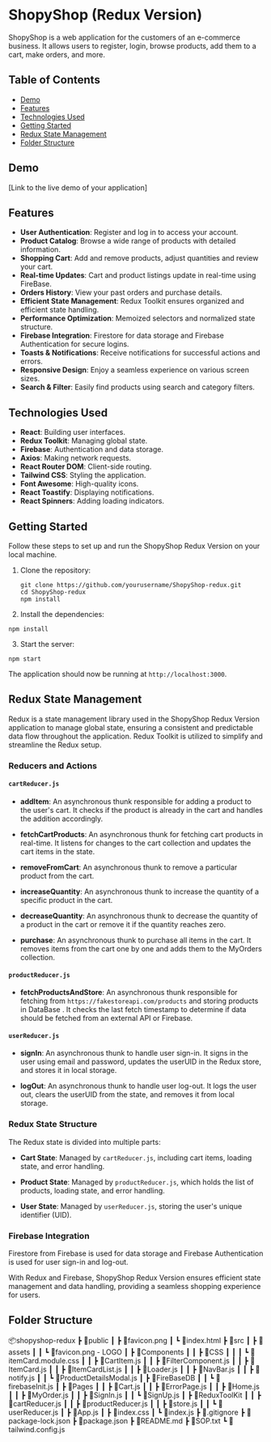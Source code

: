 # ShopyShop (Redux Version)

ShopyShop is a web application for the customers of an e-commerce business. It allows users to register, login, browse products, add them to a cart, make orders, and more.

## Table of Contents
- [Demo](#demo)
- [Features](#features)
- [Technologies Used](#technologies-used)
- [Getting Started](#getting-started)
- [Redux State Management](#redux-state-management)
- [Folder Structure](#folder-structure)

## Demo

[Link to the live demo of your application]


## Features

- **User Authentication**: Register and log in to access your account.
- **Product Catalog**: Browse a wide range of products with detailed information.
- **Shopping Cart**: Add and remove products, adjust quantities and review your cart.
- **Real-time Updates**: Cart and product listings update in real-time using FireBase.
- **Orders History**: View your past orders and purchase details.
- **Efficient State Management**: Redux Toolkit ensures organized and efficient state handling.
- **Performance Optimization**: Memoized selectors and normalized state structure.
- **Firebase Integration**: Firestore for data storage and Firebase Authentication for secure logins.
- **Toasts & Notifications**: Receive notifications for successful actions and errors.
- **Responsive Design**: Enjoy a seamless experience on various screen sizes.
- **Search & Filter**: Easily find products using search and category filters.

## Technologies Used

- **React**: Building user interfaces.
- **Redux Toolkit**: Managing global state.
- **Firebase**: Authentication and data storage.
- **Axios**: Making network requests.
- **React Router DOM**: Client-side routing.
- **Tailwind CSS**: Styling the application.
- **Font Awesome**: High-quality icons.
- **React Toastify**: Displaying notifications.
- **React Spinners**: Adding loading indicators.

## Getting Started

Follow these steps to set up and run the ShopyShop Redux Version on your local machine.

1. Clone the repository:

   ```
   git clone https://github.com/yourusername/ShopyShop-redux.git
   cd ShopyShop-redux
   npm install
   ```
2. Install the dependencies:
```
npm install
```
3. Start the server:
```
npm start
```
The application should now be running at `http://localhost:3000`.

## Redux State Management

Redux is a state management library used in the ShopyShop Redux Version application to manage global state, ensuring a consistent and predictable data flow throughout the application. Redux Toolkit is utilized to simplify and streamline the Redux setup.

### Reducers and Actions

#### `cartReducer.js`

- **addItem**: An asynchronous thunk responsible for adding a product to the user's cart. It checks if the product is already in the cart and handles the addition accordingly.

- **fetchCartProducts**: An asynchronous thunk for fetching cart products in real-time. It listens for changes to the cart collection and updates the cart items in the state.

- **removeFromCart**: An asynchronous thunk to remove a particular product from the cart.

- **increaseQuantity**: An asynchronous thunk to increase the quantity of a specific product in the cart.

- **decreaseQuantity**: An asynchronous thunk to decrease the quantity of a product in the cart or remove it if the quantity reaches zero.

- **purchase**: An asynchronous thunk to purchase all items in the cart. It removes items from the cart one by one and adds them to the MyOrders collection.

#### `productReducer.js`

- **fetchProductsAndStore**: An asynchronous thunk responsible for fetching from `https://fakestoreapi.com/products` and storing products in DataBase . It checks the last fetch timestamp to determine if data should be fetched from an external API or Firebase.

#### `userReducer.js`

- **signIn**: An asynchronous thunk to handle user sign-in. It signs in the user using email and password, updates the userUID in the Redux store, and stores it in local storage.

- **logOut**: An asynchronous thunk to handle user log-out. It logs the user out, clears the userUID from the state, and removes it from local storage.

### Redux State Structure

The Redux state is divided into multiple parts:

- **Cart State**: Managed by `cartReducer.js`, including cart items, loading state, and error handling.

- **Product State**: Managed by `productReducer.js`, which holds the list of products, loading state, and error handling.

- **User State**: Managed by `userReducer.js`, storing the user's unique identifier (UID).


### Firebase Integration

Firestore from Firebase is used for data storage and Firebase Authentication is used for user sign-in and log-out.

With Redux and Firebase, ShopyShop Redux Version ensures efficient state management and data handling, providing a seamless shopping experience for users.


## Folder Structure
📦shopyshop-redux
 ┣ 📂public
 ┃ ┣ 📜favicon.png
 ┃ ┗ 📜index.html
 ┣ 📂src
 ┃ ┣ 📂assets
 ┃ ┃ ┗ 📜favicon.png   - LOGO 
 ┃ ┣ 📂Components
 ┃ ┃ ┣ 📂CSS
 ┃ ┃ ┃ ┗ 📜itemCard.module.css
 ┃ ┃ ┣ 📜CartItem.js
 ┃ ┃ ┣ 📜FilterComponent.js
 ┃ ┃ ┣ 📜ItemCard.js
 ┃ ┃ ┣ 📜ItemCardList.js
 ┃ ┃ ┣ 📜Loader.js
 ┃ ┃ ┣ 📜NavBar.js
 ┃ ┃ ┣ 📜notify.js
 ┃ ┃ ┗ 📜ProductDetailsModal.js
 ┃ ┣ 📂FireBaseDB
 ┃ ┃ ┗ 📜firebaseInit.js
 ┃ ┣ 📂Pages
 ┃ ┃ ┣ 📜Cart.js
 ┃ ┃ ┣ 📜ErrorPage.js
 ┃ ┃ ┣ 📜Home.js
 ┃ ┃ ┣ 📜MyOrder.js
 ┃ ┃ ┣ 📜SignIn.js
 ┃ ┃ ┗ 📜SignUp.js
 ┃ ┣ 📂ReduxToolKit
 ┃ ┃ ┣ 📜cartReducer.js
 ┃ ┃ ┣ 📜productReducer.js
 ┃ ┃ ┣ 📜store.js
 ┃ ┃ ┗ 📜userReducer.js
 ┃ ┣ 📜App.js
 ┃ ┣ 📜index.css
 ┃ ┗ 📜index.js
 ┣ 📜.gitignore
 ┣ 📜package-lock.json
 ┣ 📜package.json
 ┣ 📜README.md
 ┣ 📜SOP.txt
 ┗ 📜tailwind.config.js


